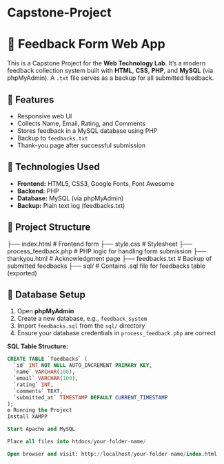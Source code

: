 # Capstone-Project
# 💬 Feedback Form Web App

This is a Capstone Project for the **Web Technology Lab**. It’s a modern feedback collection system built with **HTML**, **CSS**, **PHP**, and **MySQL** (via phpMyAdmin). A `.txt` file serves as a backup for all submitted feedback.

## 🚀 Features

- Responsive web UI
- Collects Name, Email, Rating, and Comments
- Stores feedback in a MySQL database using PHP
- Backup to `feedbacks.txt`
- Thank-you page after successful submission

## 🧰 Technologies Used

- **Frontend:** HTML5, CSS3, Google Fonts, Font Awesome
- **Backend:** PHP
- **Database:** MySQL (via phpMyAdmin)
- **Backup:** Plain text log (feedbacks.txt)

## 📂 Project Structure
├── index.html # Frontend form
├── style.css # Stylesheet
├── process_feedback.php # PHP logic for handling form submission
├── thankyou.html # Acknowledgment page
├── feedbacks.txt # Backup of submitted feedbacks
├── sql/ # Contains .sql file for feedbacks table (exported)

## 🧾 Database Setup

1. Open **phpMyAdmin**
2. Create a new database, e.g., `feedback_system`
3. Import `feedbacks.sql` from the `sql/` directory
4. Ensure your database credentials in `process_feedback.php` are correct

**SQL Table Structure:**
```sql
CREATE TABLE `feedbacks` (
  `id` INT NOT NULL AUTO_INCREMENT PRIMARY KEY,
  `name` VARCHAR(100),
  `email` VARCHAR(100),
  `rating` INT,
  `comments` TEXT,
  `submitted_at` TIMESTAMP DEFAULT CURRENT_TIMESTAMP
);
⚙️ Running the Project
Install XAMPP

Start Apache and MySQL

Place all files into htdocs/your-folder-name/

Open browser and visit: http://localhost/your-folder-name/index.html

